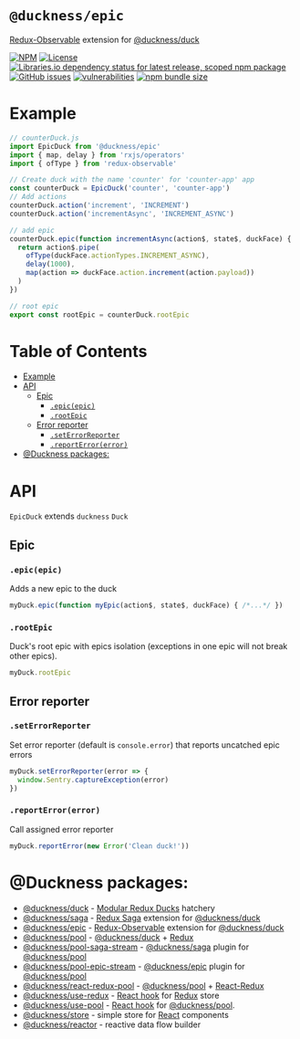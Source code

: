 # `@duckness/epic` <!-- omit in toc -->

[Redux-Observable](https://redux-observable.js.org/) extension for [@duckness/duck](https://github.com/hitosu/duckness/tree/master/packages/duck)

[![NPM](https://img.shields.io/npm/v/@duckness/epic)](https://www.npmjs.com/package/@duckness/epic)
[![License](https://img.shields.io/github/license/hitosu/duckness)](https://github.com/hitosu/duckness/blob/master/LICENSE)
[![Libraries.io dependency status for latest release, scoped npm package](https://img.shields.io/librariesio/release/npm/@duckness/epic)](https://www.npmjs.com/package/@duckness/epic?activeTab=dependencies)
[![GitHub issues](https://img.shields.io/github/issues/hitosu/duckness)](https://github.com/hitosu/duckness/issues)
[![vulnerabilities](https://img.shields.io/snyk/vulnerabilities/npm/@duckness/epic)](https://github.com/hitosu/duckness/issues)
[![npm bundle size](https://img.shields.io/bundlephobia/min/@duckness/epic)](https://www.npmjs.com/package/@duckness/epic)

# Example

```js
// counterDuck.js
import EpicDuck from '@duckness/epic'
import { map, delay } from 'rxjs/operators'
import { ofType } from 'redux-observable'

// Create duck with the name 'counter' for 'counter-app' app
const counterDuck = EpicDuck('counter', 'counter-app')
// Add actions
counterDuck.action('increment', 'INCREMENT')
counterDuck.action('incrementAsync', 'INCREMENT_ASYNC')

// add epic
counterDuck.epic(function incrementAsync(action$, state$, duckFace) {
  return action$.pipe(
    ofType(duckFace.actionTypes.INCREMENT_ASYNC),
    delay(1000),
    map(action => duckFace.action.increment(action.payload))
  )
})

// root epic
export const rootEpic = counterDuck.rootEpic
```

# Table of Contents <!-- omit in toc -->

- [Example](#example)
- [API](#api)
  - [Epic](#epic)
    - [`.epic(epic)`](#epicepic)
    - [`.rootEpic`](#rootepic)
  - [Error reporter](#error-reporter)
    - [`.setErrorReporter`](#seterrorreporter)
    - [`.reportError(error)`](#reporterrorerror)
- [@Duckness packages:](#duckness-packages)

# API

`EpicDuck` extends `duckness` `Duck`

## Epic

### `.epic(epic)`

Adds a new epic to the duck
```js
myDuck.epic(function myEpic(action$, state$, duckFace) { /*...*/ })
```

### `.rootEpic`

Duck's root epic with epics isolation (exceptions in one epic will not break other epics).
```js
myDuck.rootEpic
```

## Error reporter

### `.setErrorReporter`

Set error reporter (default is `console.error`) that reports uncatched epic errors
```js
myDuck.setErrorReporter(error => {
  window.Sentry.captureException(error)
})
```

### `.reportError(error)`

Call assigned error reporter
```js
myDuck.reportError(new Error('Clean duck!'))
```

# @Duckness packages:

* [@duckness/duck](https://github.com/hitosu/duckness/tree/master/packages/duck) - [Modular Redux Ducks](https://github.com/erikras/ducks-modular-redux) hatchery
* [@duckness/saga](https://github.com/hitosu/duckness/tree/master/packages/saga) - [Redux Saga](https://redux-saga.js.org/) extension for [@duckness/duck](https://github.com/hitosu/duckness/tree/master/packages/duck)
* [@duckness/epic](https://github.com/hitosu/duckness/tree/master/packages/epic) - [Redux-Observable](https://redux-observable.js.org/) extension for [@duckness/duck](https://github.com/hitosu/duckness/tree/master/packages/duck)
* [@duckness/pool](https://github.com/hitosu/duckness/tree/master/packages/pool) - [@duckness/duck](https://github.com/hitosu/duckness/tree/master/packages/duck) + [Redux](https://redux.js.org/)
* [@duckness/pool-saga-stream](https://github.com/hitosu/duckness/tree/master/packages/pool-saga-stream) - [@duckness/saga](https://github.com/hitosu/duckness/tree/master/packages/saga) plugin for [@duckness/pool](https://github.com/hitosu/duckness/tree/master/packages/pool)
* [@duckness/pool-epic-stream](https://github.com/hitosu/duckness/tree/master/packages/pool-epic-stream) - [@duckness/epic](https://github.com/hitosu/duckness/tree/master/packages/epic) plugin for [@duckness/pool](https://github.com/hitosu/duckness/tree/master/packages/pool)
* [@duckness/react-redux-pool](https://github.com/hitosu/duckness/tree/master/packages/react-redux-pool) - [@duckness/pool](https://github.com/hitosu/duckness/tree/master/packages/pool) + [React-Redux](https://react-redux.js.org/)
* [@duckness/use-redux](https://github.com/hitosu/duckness/tree/master/packages/use-redux) - [React hook](https://reactjs.org/docs/hooks-intro.html) for [Redux](https://react-redux.js.org/) store
* [@duckness/use-pool](https://github.com/hitosu/duckness/tree/master/packages/use-pool) - [React hook](https://reactjs.org/docs/hooks-intro.html) for [@duckness/pool](https://github.com/hitosu/duckness/tree/master/packages/pool).
* [@duckness/store](https://github.com/hitosu/duckness/tree/master/packages/store) - simple store for [React](https://reactjs.org/) components
* [@duckness/reactor](https://github.com/hitosu/duckness/tree/master/packages/reactor) - reactive data flow builder
